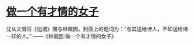 # [做一个有才情的女子](https://github.com/miss-shiyi/miss-shiyi/issues/69)

沈从文曾将《边城》赠与林徽因，封面上的题词为：“与其送给诗人，不如送给诗一样的人。”
——《林徽因:做一个有才情的女子》 ​